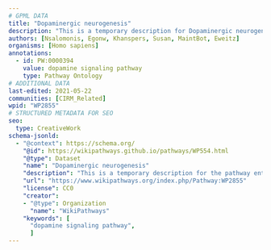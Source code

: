 ```yaml
---
# GPML DATA
title: "Dopaminergic neurogenesis"
description: "This is a temporary description for Dopaminergic neurogenesis"
authors: [Nsalomonis, Egonw, Khanspers, Susan, MaintBot, Eweitz]
organisms: [Homo sapiens]
annotations:
  - id: PW:0000394
    value: dopamine signaling pathway
    type: Pathway Ontology
# ADDITIONAL DATA
last-edited: 2021-05-22
communities: [CIRM_Related]
wpid: "WP2855"
# STRUCTURED METADATA FOR SEO
seo:
  type: CreativeWork
schema-jsonld:
  - "@context": https://schema.org/
    "@id": https://wikipathways.github.io/pathways/WP554.html
    "@type": Dataset
    "name": "Dopaminergic neurogenesis"
    "description": "This is a temporary description for the pathway entitled: Dopaminergic neurogenesis"
    "url": "https://www.wikipathways.org/index.php/Pathway:WP2855"
    "license": CC0
    "creator":
    - "@type": Organization
      "name": "WikiPathways"
    "keywords": [
      "dopamine signaling pathway",
      ]
---
```

